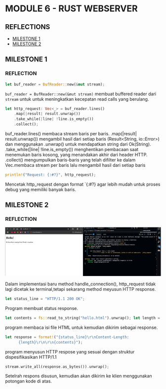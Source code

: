 # MODULE 6 - RUST WEBSERVER

## REFLECTIONS
- [MILESTONE 1](#milestone-1)
- [MILESTONE 2](#milestone-)

## MILESTONE 1
### REFLECTION
```rust
let buf_reader = BufReader::new(&mut stream);
```
`buf_reader = BufReader::new(&mut stream)` membuat buffered reader dari `stream` untuk untuk meningkatkan kecepatan read calls yang berulang.


```rust
let http_request: Vec<_> = buf_reader.lines()
    .map(|result| result.unwrap())
    .take_while(|line| !line.is_empty())
    .collect();

```
buf_reader.lines() membaca stream baris per baris. .map(|result| result.unwrap()) mengambil hasil dari setiap baris (Result<String, io::Error>) dan menggunakan .unwrap() untuk mendapatkan string dari Ok(String). .take_while(|line| !line.is_empty()) menghentikan pembacaan saat menemukan baris kosong, yang menandakan akhir dari header HTTP. .collect() mengumpulkan baris-baris yang telah difilter ke dalam Vec<String>.membaca stream per baris lalu mengambil hasil dari setiap baris 

```rust
println!("Request: {:#?}", http_request);  
```
Mencetak http_request dengan format `{:#?} agar lebih mudah untuk proses debug yang memiliki banyak baris.

## MILESTONE 2
### REFLECTION

![Commit 2 screen capture](/assets/images/commit2.png)

Dalam implementasi baru method handle_connection(), http_request tidak lagi dicetak ke terminal,tetapi sekarang method meyusun HTTP response.

```rust
let status_line = "HTTP/1.1 200 OK"; 
```
Program membuat status response.

```rust
let contents = fs::read_to_string("hello.html").unwrap(); let length = contents.len();
```
program membaca isi file HTML untuk kemudian dikirim sebagai response.

```rust
let response = format!("{status_line}\r\nContent-Length:
      {length}\r\n\r\n{contents}");
```
program menyusun HTTP respose yang sesuai dengan struktur dispesifikasikan HTTP/1.1

```rust
stream.write_all(response.as_bytes()).unwrap();
```
Setelrah respons disusun, kemudian akan dikirim ke klien menggunakan potongan kode di atas.